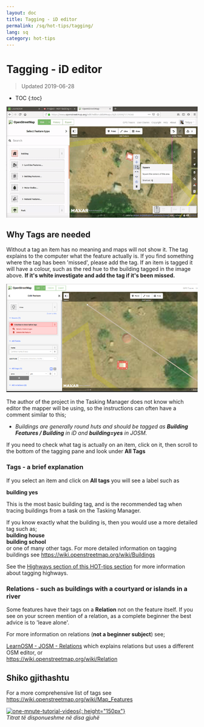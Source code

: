 ```yaml
---
layout: doc
title: Tagging - iD editor
permalink: /sq/hot-tips/tagging/
lang: sq
category: hot-tips
---
```


Tagging - iD editor
============

> Updated 2019-06-28

- TOC
{:toc}

![tagging][]


Why Tags are needed
-------------------

Without a tag an item has no meaning and maps will not show it. The tag explains to the computer what the feature actually is. If you find something where the tag has been 'missed', please add the tag. If an item is tagged it will have a colour, such as the red hue to the building tagged in the image above. **If it's white investigate and add the tag if it's been missed.**  

![tagged-building][]  

The author of the project in the Tasking Manager does not know which editor the mapper will be using, so the instructions can often have a comment similar to this;  

-  *Buildings are generally round huts and should be tagged as **Building Features / Building** in iD and **building=yes** in JOSM.*  

If you need to check what tag is actually on an item, click on it, then scroll to the bottom of the tagging pane and look under **All Tags**

### Tags - a brief explanation ###

If you select an item and click on **All tags** you will see a label such as  

**building    yes**  

This is the most basic building tag, and is the recommended tag when tracing buildings from a task on the Tasking Manager.  

If you know exactly what the building is, then you would use a more detailed tag such as;  
  **building   house**  
  **building   school**  
or one of many other tags. For more detailed information on tagging buildings see <https://wiki.openstreetmap.org/wiki/Buildings>  

See the [Highways section of this HOT-tips section](/en/hot-tips/highways/) for more information about tagging highways.  

### Relations - such as buildings with a courtyard or islands in a river ###

Some features have their tags on a **Relation** not on the feature itself. If you see on your screen mention of a relation, as a complete beginner the best advice is to 'leave alone'.  

For more information on relations (**not a beginner subject**) see;  

[LearnOSM - JOSM - Relations](/en/josm/josm-relations/) which explains relations but uses a different OSM editor, or  
<https://wiki.openstreetmap.org/wiki/Relation>

Shiko gjithashtu  
---------

For a more comprehensive list of tags see <https://wiki.openstreetmap.org/wiki/Map_Features>  

[![one-mnute-tutorial-videos]{: height="150px"}](https://www.youtube.com/playlist?list=PLb9506_-6FMHZ3nwn9heri3xjQKrSq1hN "Humanitarian OpenStreetMap Team - One minute Tutorial Videos")  
*Titrat të disponueshme në disa gjuhë*  





[tagging]:/images/hot-tips/tagging.gif
[keymon]:/images/hot-tips/keymon.png
[tagged-building]:/images/hot-tips/tagged-building.png
[one-mnute-tutorial-videos]: /images/hot-tips/one-mnute-tutorial-videos.png "Humanitarian OpenStreetMap Team One-Minute Tutorial Videos"